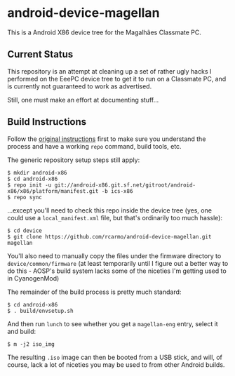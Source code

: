 android-device-magellan
=======================

This is a Android X86 device tree for the Magalhães Classmate PC.

## Current Status ##

This repository is an attempt at cleaning up a set of rather ugly hacks I performed on the EeePC device tree to get it to run on a Classmate PC, and is currently not guaranteed to work as advertised.

Still, one must make an effort at documenting stuff...

## Build Instructions ##

Follow the [original instructions][x86] first to make sure you understand the process and have a working `repo` command, build tools, etc.

The generic repository setup steps still apply:

	$ mkdir android-x86
	$ cd android-x86
	$ repo init -u git://android-x86.git.sf.net/gitroot/android-x86/x86/platform/manifest.git -b ics-x86
	$ repo sync

...except you'll need to check this repo inside the device tree (yes, one could use a `local_manifest.xml` file, but that's ordinarily too much hassle):

	$ cd device
	$ git clone https://github.com/rcarmo/android-device-magellan.git magellan

You'll also need to manually copy the files under the firmware directory to `device/common/firmware` (at least temporarily until I figure out a better way to do this - AOSP's build system lacks some of the niceties I'm getting used to in CyanogenMod)

The remainder of the build process is pretty much standard:

	$ cd android-x86
	$ . build/envsetup.sh

And then run `lunch` to see whether you get a `magellan-eng` entry, select it and build:

	$ m -j2 iso_img

The resulting `.iso` image can then be booted from a USB stick, and will, of course, lack a lot of niceties you may be used to from other Android builds.

[x86]: http://www.android-x86.org/getsourcecode
